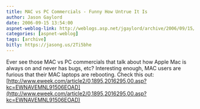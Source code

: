 ```yaml
---
title: MAC vs PC Commercials - Funny How Untrue It Is
author: Jason Gaylord
date: 2006-09-15 13:54:00
aspnet-weblog-link: http://weblogs.asp.net/jgaylord/archive/2006/09/15/MAC-vs-PC-Commercials-_2D00_-Funny-How-Untrue-It-Is.aspx
categories: [aspnet-weblog]
tags: [archive]
bitly: https://jasong.us/2Ti5bhe
---
```


Ever see those MAC vs PC commercials that talk about how Apple Mac is always on and never has bugs, etc? Interesting enough, MAC users are furious that their MAC laptops are rebooting. Check this out: [http://www.eweek.com/article2/0,1895,2016295,00.asp?kc=EWNAVEMNL91506EOAD](http://www.eweek.com/article2/0,1895,2016295,00.asp?kc=EWNAVEMNL91506EOAD)